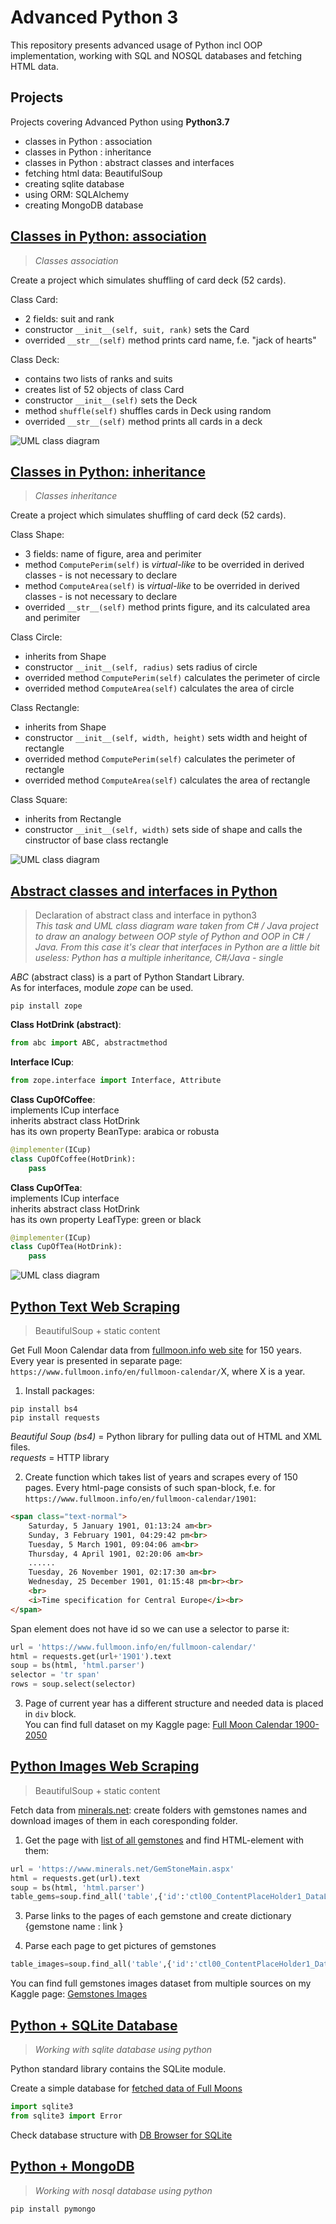 # Advanced Python 3

This repository presents advanced usage of Python incl OOP implementation, working with SQL and NOSQL databases and fetching HTML data.

## Projects
Projects covering Advanced Python using **Python3.7**
- classes in Python : association
- classes in Python : inheritance
- classes in Python : abstract classes and interfaces
- fetching html data: BeautifulSoup
- creating sqlite database
- using ORM: SQLAlchemy
- creating MongoDB database

## [Classes in Python: association](https://github.com/LSIND/advanced-python3/tree/master/ClassesAssociation)
> *Classes association*

Create a project which simulates shuffling of card deck (52 cards).

Class Card:
 - 2 fields: suit and rank 
 - constructor `__init__(self, suit, rank)` sets the Card
 - overrided `__str__(self)` method prints card name, f.e. "jack of hearts"

Class Deck:
- contains two lists of ranks and suits
- creates list of 52 objects of class Card
- constructor `__init__(self)` sets the Deck
- method `shuffle(self)` shuffles cards in Deck using random
- overrided `__str__(self)` method prints all cards in a deck

![UML class diagram](https://www.dropbox.com/s/4h1fwijt5k6uwwk/cards.JPG?raw=1)

## [Classes in Python: inheritance](https://github.com/LSIND/advanced-python3/tree/master/ClassesInheritance)
> *Classes inheritance*

Create a project which simulates shuffling of card deck (52 cards).

Class Shape:
 - 3 fields: name of figure, area and perimiter
 - method `ComputePerim(self)` is *virtual-like* to be overrided in derived classes - is not necessary to declare
 - method `ComputeArea(self)` is *virtual-like* to be overrided in derived classes - is not necessary to declare
 - overrided `__str__(self)` method prints figure, and its calculated area and perimiter
 
 Class Circle:
- inherits from Shape
- constructor `__init__(self, radius)` sets radius of circle
- overrided method `ComputePerim(self)` calculates the perimeter of circle
- overrided method `ComputeArea(self)` calculates the area of circle

Class Rectangle:
- inherits from Shape
- constructor `__init__(self, width, height)` sets width and height of rectangle
- overrided method `ComputePerim(self)` calculates the perimeter of rectangle
- overrided method `ComputeArea(self)` calculates the area of rectangle

Class Square:
- inherits from Rectangle
- constructor `__init__(self, width)` sets side of shape and calls the cinstructor of base class rectangle


![UML class diagram](https://www.dropbox.com/s/gsvysyhc35drt1s/Shapes.JPG?raw=1)

## [Abstract classes and interfaces in Python](https://github.com/LSIND/advanced-python3/tree/master/AbstractAndInterface)
> Declaration of abstract class and interface in python3   
> *This task and UML class diagram ware taken from C# / Java project to draw an analogy between OOP style of Python and OOP in C# / Java. From this case it's clear that interfaces in Python are a little bit useless: Python has a multiple inheritance, C#/Java - single*

*ABC* (abstract class) is a part of Python Standart Library.  
As for interfaces, module *zope* can be used.
```Console
pip install zope
```

**Class HotDrink (abstract)**:
```python
from abc import ABC, abstractmethod
```
**Interface ICup**:
```python
from zope.interface import Interface, Attribute
```
**Class CupOfCoffee**:  
implements ICup interface  
inherits abstract class HotDrink  
has its own property BeanType: arabica or robusta
```python
@implementer(ICup)
class CupOfCoffee(HotDrink):
    pass
```
**Class CupOfTea**:  
implements ICup interface  
inherits abstract class HotDrink  
has its own property LeafType: green or black
```python
@implementer(ICup)
class CupOfTea(HotDrink):
    pass
```

![UML class diagram](https://www.dropbox.com/s/hq54ixgzff12kip/Abstr_Int.JPG?raw=1)

## [Python Text Web Scraping](https://github.com/LSIND/advanced-python3/tree/master/FullMoonDatetime)
> BeautifulSoup + static content   

Get Full Moon Calendar data from [fullmoon.info web site](https://www.fullmoon.info/en/fullmoon-calendar_1900-2050.html) for 150 years. Every year is presented in separate page:
`https://www.fullmoon.info/en/fullmoon-calendar/`X, where X is a year.

1. Install packages:  
```Console
pip install bs4
pip install requests
```
*Beautiful Soup (bs4)* = Python library for pulling data out of HTML and XML files.  
*requests* = HTTP library

2. Create function which takes list of years and scrapes every of 150 pages. Every html-page consists of such span-block, f.e. for `https://www.fullmoon.info/en/fullmoon-calendar/1901`:
```HTML
<span class="text-normal">
    Saturday, 5 January 1901, 01:13:24 am<br>
    Sunday, 3 February 1901, 04:29:42 pm<br>
    Tuesday, 5 March 1901, 09:04:06 am<br>
    Thursday, 4 April 1901, 02:20:06 am<br>
    ......
    Tuesday, 26 November 1901, 02:17:30 am<br>
    Wednesday, 25 December 1901, 01:15:48 pm<br><br>
    <br>
    <i>Time specification for Central Europe</i><br>
</span>
```
Span element does not have id so we can use a selector to parse it:
```python
url = 'https://www.fullmoon.info/en/fullmoon-calendar/'
html = requests.get(url+'1901').text
soup = bs(html, 'html.parser')
selector = 'tr span'
rows = soup.select(selector)
```

3. Page of current year has a different structure and needed data is placed in `div` block.   
You can find full dataset on my Kaggle page: [Full Moon Calendar 1900-2050](https://www.kaggle.com/lsind18/full-moon-calendar-1900-2050)


## [Python Images Web Scraping](https://github.com/LSIND/advanced-python3/tree/master/GemstonesImages)
> BeautifulSoup + static content      

Fetch data from [minerals.net](https://www.minerals.net): create folders with gemstones names and download images of them in each coresponding folder.  

1. Get the page with [list of all gemstones](https://www.minerals.net/GemStoneMain.aspx) and find HTML-element with them:
```python
url = 'https://www.minerals.net/GemStoneMain.aspx'
html = requests.get(url).text
soup = bs(html, 'html.parser')
table_gems=soup.find_all('table',{'id':'ctl00_ContentPlaceHolder1_DataList1'})
```
3. Parse links to the pages of each gemstone and create dictionary {gemstone name : link }

4. Parse each page to get pictures of gemstones
```python
table_images=soup.find_all('table',{'id':'ctl00_ContentPlaceHolder1_DataList1'})
```
You can find full gemstones images dataset from multiple sources on my Kaggle page: [Gemstones Images](https://www.kaggle.com/lsind18/gemstones-images)

## [Python + SQLite Database](https://github.com/LSIND/advanced-python3/tree/master/PythonSqlite)
> *Working with sqlite database using python*

Python standard library contains the SQLite module.

Create a simple database for [fetched data of Full Moons](https://github.com/LSIND/advanced-python3/tree/master/FullMoonDatetime)
```python
import sqlite3
from sqlite3 import Error
```

Check database structure with [DB Browser for SQLite](https://sqlitebrowser.org/)


## [Python + MongoDB](https://github.com/LSIND/advanced-python3/tree/master/PythonMongoDB)
> *Working with nosql database using python*
```Console
pip install pymongo
```
